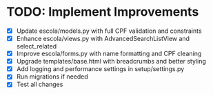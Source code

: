 # TODO: Implement Improvements

- [x] Update escola/models.py with full CPF validation and constraints
- [x] Enhance escola/views.py with AdvancedSearchListView and select_related
- [x] Improve escola/forms.py with name formatting and CPF cleaning
- [x] Upgrade templates/base.html with breadcrumbs and better styling
- [x] Add logging and performance settings in setup/settings.py
- [x] Run migrations if needed
- [x] Test all changes
